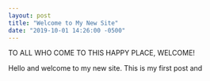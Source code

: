 ```yaml
---
layout: post
title: "Welcome to My New Site"
date: "2019-10-01 14:26:00 -0500"
---
```


TO ALL WHO COME TO THIS HAPPY PLACE, WELCOME!

Hello and welcome to my new site. This is my first post and 
